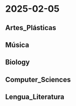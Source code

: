 # 2025-02-05 <!-- markmap: foldAll -->

## Artes_Plásticas

## Música

## Biology

## Computer_Sciences

## Lengua_Literatura

